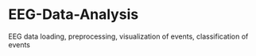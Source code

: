 # EEG-Data-Analysis
EEG data loading, preprocessing, visualization of events, classification of events
